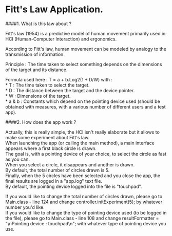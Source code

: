 # Fitt's Law Application.

####1. What is this law about ? 

<p>Fitt's law (1954) is a predictive model of human movement primarily used in HCI (Human-Computer Interaction) and ergonomics.</p>
<p>According to Fitt's law, human movement can be modeled by analogy to the transmission of information.</p> 
<p>Principle : The time taken to select something depends on the dimensions of the target and its distance.</p>
<p>Formula used here : T = a + b.Log2(1 + D/W) with : <br>
* T : The time taken to select the target. <br>
* D : The distance between the target and the device pointer. <br>
* W : Dimensions of the target. <br>
* a & b : Constants which depend on the pointing device used (should be obtained with measures, with a various number of different users and a test app).
</p>

####2. How does the app work ? 

<p>Actually, this is really simple, the HCI isn't really elaborate but it allows to make some experiment about Fitt's law. <br>
When launching the app (or calling the main method), a main interface appears where a first black circle is drawn.<br>
The goal is, with a pointing device of your choice, to select the circle as fast as you can. <br>
When you select a circle, it disappears and another is drawn. <br>
By default, the total number of circles drawn is 5. <br>
Finally, when the 5 circles have been selected and you close the app, the final results are logged in a "app.log" text file. <br>
By default, the pointing device logged into the file is "touchpad".
</p>
<p>If you would like to change the total number of circles drawn, please go to Main.class - line 124 and change controller.initExperiment(5); by whatever number you'd like. <br>
If you would like to change the type of pointing device used (to be logged in the file), please go to Main.class - line 108 and change resultFormatter = "\nPointing device : touchpad\n"; with whatever type of pointing device you use.
</p>